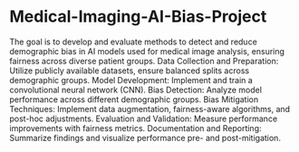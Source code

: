 # Medical-Imaging-AI-Bias-Project
The goal is to develop and evaluate methods to detect and reduce demographic bias in AI models used for medical image analysis, ensuring fairness across diverse patient groups.
Data Collection and Preparation: Utilize publicly available datasets, ensure balanced splits across demographic groups.
Model Development: Implement and train a convolutional neural network (CNN).
Bias Detection: Analyze model performance across different demographic groups.
Bias Mitigation Techniques: Implement data augmentation, fairness-aware algorithms, and post-hoc adjustments.
Evaluation and Validation: Measure performance improvements with fairness metrics.
Documentation and Reporting: Summarize findings and visualize performance pre- and post-mitigation.
